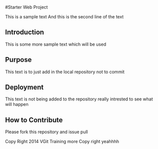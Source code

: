 #Starter Web Project

This is a sample text
And this is the second line of the text

## Introduction

This is some more sample text
which will be used

## Purpose

This text is to just add in the local repository
not to commit

## Deployment

This text is not being added to the repository
really intrested to see what will happen

## How to Contribute
Please fork this repository and issue pull

Copy Right 2014 VGit Training more Copy right yeahhhh